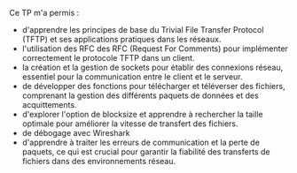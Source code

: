 Ce TP m'a permis :

- d'apprendre les principes de base du Trivial File Transfer Protocol (TFTP) et ses applications pratiques dans les réseaux.
- l'utilisation des RFC des RFC (Request For Comments) pour implémenter correctement le protocole TFTP dans un client.
- la création et la gestion de sockets pour établir des connexions réseau, essentiel pour la communication entre le client et le serveur.
- de développer des fonctions pour télécharger et téléverser des fichiers, comprenant la gestion des différents paquets de données et des acquittements.
- d'explorer l'option de blocksize et apprendre à rechercher la taille optimale pour améliorer la vitesse de transfert des fichiers.
- de débogage avec Wireshark
- d'apprendre à traiter les erreurs de communication et la perte de paquets, ce qui est crucial pour garantir la fiabilité des transferts de fichiers dans des environnements réseau.
